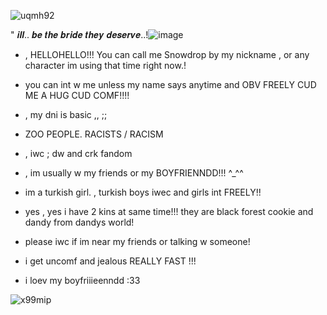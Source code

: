 
![uqmh92](https://github.com/user-attachments/assets/569b340e-ad16-4da1-b180-9bddb9e3c8a1)

   " 𝒊𝒍𝒍.. 𝒃𝒆 𝒕𝒉𝒆 𝒃𝒓𝒊𝒅𝒆 𝒕𝒉𝒆𝒚 𝒅𝒆𝒔𝒆𝒓𝒗𝒆..!![image](https://github.com/user-attachments/assets/c66036aa-61e4-4f07-97a4-18e6f09691d7)
- , HELLOHELLO!!! You can call me Snowdrop by my nickname , or any character im using that time right now.!
- you can int w me unless my name says anytime and OBV FREELY CUD ME A HUG CUD COMF!!!!
- , my dni is basic ,, ;;

- ZOO PEOPLE. RACISTS / RACISM

- , iwc ; dw and crk fandom
- , im usually w my friends or my BOYFRIENNDD!!! ^_^^
- im a turkish girl. , turkish boys iwec and girls int FREELY!!
- yes , yes i have 2 kins at same time!!! they are black forest cookie and dandy from dandys world!
- please iwc if im near my friends or talking w someone!
- i get uncomf and jealous REALLY FAST !!!
- i loev my boyfriiieenndd :33 



![x99mip](https://github.com/user-attachments/assets/902e72a4-7e62-450a-bd56-1f0338699da3)



